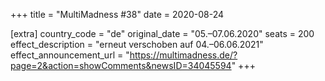 +++
title = "MultiMadness #38"
date = 2020-08-24

[extra]
country_code = "de"
original_date = "05.–07.06.2020"
seats = 200
effect_description = "erneut verschoben auf 04.–06.06.2021"
effect_announcement_url = "https://multimadness.de/?page=2&action=showComments&newsID=34045594"
+++

